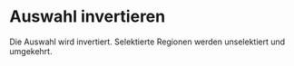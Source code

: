 <span id="top"></span>

# Auswahl invertieren

Die Auswahl wird invertiert. Selektierte Regionen werden unselektiert
und umgekehrt.
